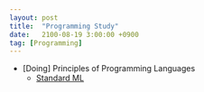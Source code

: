 ```yaml
---
layout: post
title:  "Programming Study"
date:   2100-08-19 3:00:00 +0900
tag: [Programming]
---
```






- [Doing] Principles of Programming Languages
  - [Standard ML]()
